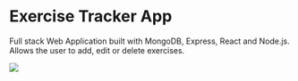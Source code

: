 # Exercise Tracker App

Full stack Web Application built with MongoDB, Express, React and Node.js. Allows the user to add, edit or delete exercises. 

![](image/frontPage.PNG)
